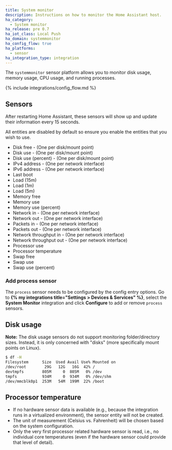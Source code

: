 ```yaml
---
title: System monitor
description: Instructions on how to monitor the Home Assistant host.
ha_category:
  - System monitor
ha_release: pre 0.7
ha_iot_class: Local Push
ha_domain: systemmonitor
ha_config_flow: true
ha_platforms:
  - sensor
ha_integration_type: integration
---
```


The `systemmonitor` sensor platform allows you to monitor disk usage,
memory usage, CPU usage, and running processes. 

{% include integrations/config_flow.md %}

## Sensors

After restarting Home Assistant, these sensors will show up and update their
information every 15 seconds.

All entities are disabled by default so ensure you enable the entities that you wish to use.

- Disk free - (One per disk/mount point)
- Disk use - (One per disk/mount point)
- Disk use (percent) - (One per disk/mount point)
- IPv4 address - (One per network interface)
- IPv6 address - (One per network interface)
- Last boot
- Load (15m)
- Load (1m)
- Load (5m)
- Memory free
- Memory use
- Memory use (percent)
- Network in - (One per network interface)
- Network out - (One per network interface)
- Packets in - (One per network interface)
- Packets out - (One per network interface)
- Network throughput in - (One per network interface)
- Network throughput out - (One per network interface)
- Processor use
- Processor temperature
- Swap free
- Swap use
- Swap use (percent)

### Add process sensor

The `process` sensor needs to be configured by the config entry options. Go to **{% my integrations title="Settings > Devices & Services" %}**, select the **System Monitor** integration and click **Configure** to add or remove `process` sensors.

## Disk usage

**Note:** The disk usage sensors do not support monitoring folder/directory sizes. Instead, it is only concerned with "disks" (more specifically mount points on Linux).

```bash
$ df -H
Filesystem      Size  Used Avail Use% Mounted on
/dev/root        29G   12G   16G  42% /
devtmpfs        805M     0  805M   0% /dev
tmpfs           934M     0  934M   0% /dev/shm
/dev/mmcblk0p1  253M   54M  199M  22% /boot
```

## Processor temperature

- If no hardware sensor data is available (e.g., because the integration runs in a virtualized environment), the sensor entity will not be created.
- The unit of measurement (Celsius vs. Fahrenheit) will be chosen based on the system configuration.
- Only the very first processor related hardware sensor is read, i.e., no individual core temperatures (even if the hardware sensor could provide that level of detail).
